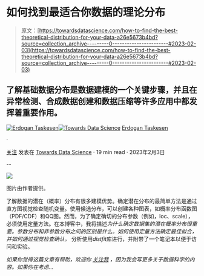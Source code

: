 # 如何找到最适合你数据的理论分布

> 原文：[https://towardsdatascience.com/how-to-find-the-best-theoretical-distribution-for-your-data-a26e5673b4bd?source=collection_archive---------0-----------------------#2023-02-03](https://towardsdatascience.com/how-to-find-the-best-theoretical-distribution-for-your-data-a26e5673b4bd?source=collection_archive---------0-----------------------#2023-02-03)

## 了解基础数据分布是数据建模的一个关键步骤，并且在异常检测、合成数据创建和数据压缩等许多应用中都发挥着重要作用。

[](https://erdogant.medium.com/?source=post_page-----a26e5673b4bd--------------------------------)[![Erdogan Taskesen](../Images/8e62cdae0502687710d8ae4bbcd8966e.png)](https://erdogant.medium.com/?source=post_page-----a26e5673b4bd--------------------------------)[](https://towardsdatascience.com/?source=post_page-----a26e5673b4bd--------------------------------)[![Towards Data Science](../Images/a6ff2676ffcc0c7aad8aaf1d79379785.png)](https://towardsdatascience.com/?source=post_page-----a26e5673b4bd--------------------------------) [Erdogan Taskesen](https://erdogant.medium.com/?source=post_page-----a26e5673b4bd--------------------------------)

·

[关注](https://medium.com/m/signin?actionUrl=https%3A%2F%2Fmedium.com%2F_%2Fsubscribe%2Fuser%2F4e636e2ef813&operation=register&redirect=https%3A%2F%2Ftowardsdatascience.com%2Fhow-to-find-the-best-theoretical-distribution-for-your-data-a26e5673b4bd&user=Erdogan+Taskesen&userId=4e636e2ef813&source=post_page-4e636e2ef813----a26e5673b4bd---------------------post_header-----------) 发表在 [Towards Data Science](https://towardsdatascience.com/?source=post_page-----a26e5673b4bd--------------------------------) · 19 min read · 2023年2月3日[](https://medium.com/m/signin?actionUrl=https%3A%2F%2Fmedium.com%2F_%2Fvote%2Ftowards-data-science%2Fa26e5673b4bd&operation=register&redirect=https%3A%2F%2Ftowardsdatascience.com%2Fhow-to-find-the-best-theoretical-distribution-for-your-data-a26e5673b4bd&user=Erdogan+Taskesen&userId=4e636e2ef813&source=-----a26e5673b4bd---------------------clap_footer-----------)

--

[](https://medium.com/m/signin?actionUrl=https%3A%2F%2Fmedium.com%2F_%2Fbookmark%2Fp%2Fa26e5673b4bd&operation=register&redirect=https%3A%2F%2Ftowardsdatascience.com%2Fhow-to-find-the-best-theoretical-distribution-for-your-data-a26e5673b4bd&source=-----a26e5673b4bd---------------------bookmark_footer-----------)![](../Images/88e75fd6c664a30e948bcf9ad06e421d.png)

图片由作者提供。

了解数据的潜在（概率）分布有很多建模优势。确定潜在分布的最简单方法是通过直方图视觉检查随机变量。使用候选分布，可以创建各种图表，如概率分布函数图（PDF/CDF）和QQ图。然而，为了确定确切的分布参数（例如，loc、scale），必须使用定量方法。在本博客中，我将描述*为什么确定数据集的潜在概率分布很重要。参数分布和非参数分布之间的区别是什么。如何使用定量方法确定最佳拟合，并如何通过视觉检查确认。* 分析使用*distfit*库进行，并附带了一个笔记本以便于访问和实验。

*如果你觉得这篇文章有帮助，欢迎你* [*关注我*](https://erdogant.medium.com/subscribe) *，因为我会写更多关于数据科学的内容。如果你在考虑*…
